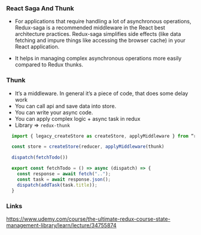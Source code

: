### React Saga And Thunk

* For applications that require handling a lot of asynchronous operations, Redux-saga is a recommended middleware in the React best architecture practices.
Redux-saga simplifies side effects (like data fetching and impure things like accessing the browser cache) in your React application.

* It helps in managing complex asynchronous operations more easily compared to Redux thunks.


### Thunk

- It’s a middleware. In general it’s a piece of code, that does some delay work
- You can call api and save data into store. 
- You can write your async code.
- You  can apply complex logic + async task in redux
- Library => `redux-thunk`

```js
  import { legacy_createStore as createStore, applyMiddleware } from “redux”;

  const store = createStore(reducer, applyMiddleware(thunk)

  dispatch(fetchTodo())

```

```js
  export const fetchTodo = () => async (dispatch) => {
    const response = await fetch("..");
    const task = await response.json();
    dispatch(addTask(task.title));
  }
```

### Links
https://www.udemy.com/course/the-ultimate-redux-course-state-management-library/learn/lecture/34755874

